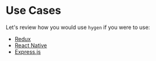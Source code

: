 # Use Cases

Let's review how you would use `hygen` if you were to use:

* [Redux](1-redux.md)
* [React Native](2-react-native.md)
* [Express.js](3-express.md)